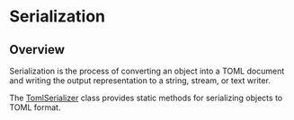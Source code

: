 # Serialization

## Overview

Serialization is the process of converting an object into a TOML document and writing the output representation to a string, stream, or text writer.

The [TomlSerializer](serialization/toml-serializer.md) class provides static methods for serializing objects to TOML format.